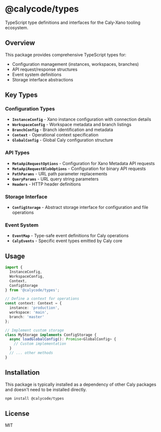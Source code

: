 # @calycode/types

TypeScript type definitions and interfaces for the Caly-Xano tooling ecosystem.

## Overview

This package provides comprehensive TypeScript types for:
- Configuration management (instances, workspaces, branches)
- API request/response structures
- Event system definitions
- Storage interface abstractions

## Key Types

### Configuration Types

- **`InstanceConfig`** - Xano instance configuration with connection details
- **`WorkspaceConfig`** - Workspace metadata and branch listings
- **`BranchConfig`** - Branch identification and metadata
- **`Context`** - Operational context specification
- **`GlobalConfig`** - Global Caly configuration structure

### API Types

- **`MetaApiRequestOptions`** - Configuration for Xano Metadata API requests
- **`MetaApiRequestBlobOptions`** - Configuration for binary API requests
- **`PathParams`** - URL path parameter replacements
- **`QueryParams`** - URL query string parameters
- **`Headers`** - HTTP header definitions

### Storage Interface

- **`ConfigStorage`** - Abstract storage interface for configuration and file operations

### Event System

- **`EventMap`** - Type-safe event definitions for Caly operations
- **`CalyEvents`** - Specific event types emitted by Caly core

## Usage

```typescript
import {
  InstanceConfig,
  WorkspaceConfig,
  Context,
  ConfigStorage
} from '@calycode/types';

// Define a context for operations
const context: Context = {
  instance: 'production',
  workspace: 'main',
  branch: 'master'
};

// Implement custom storage
class MyStorage implements ConfigStorage {
  async loadGlobalConfig(): Promise<GlobalConfig> {
    // Custom implementation
  }
  // ... other methods
}
```

## Installation

This package is typically installed as a dependency of other Caly packages and doesn't need to be installed directly.

```bash
npm install @calycode/types
```

## License

MIT
